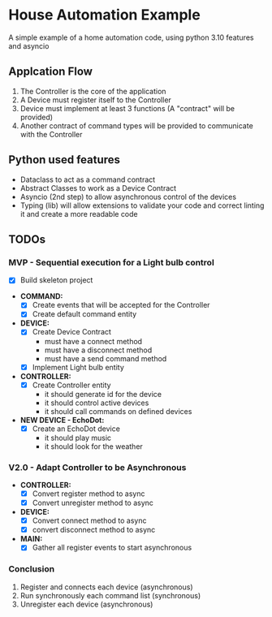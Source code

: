 # House Automation Example

A simple example of a home automation code, using python 3.10 features and asyncio

## Applcation Flow

1. The Controller is the core of the application
2. A Device must register itself to the Controller
3. Device must implement at least 3 functions (A "contract" will be provided)
4. Another contract of command types will be provided to communicate with the Controller

## Python used features

- Dataclass to act as a command contract
- Abstract Classes to work as a Device Contract
- Asyncio (2nd step) to allow asynchronous control of the devices
- Typing (lib) will allow extensions to validate your code and correct linting it and create a more readable code

## TODOs

### MVP - Sequential execution for a Light bulb control

- [x] Build skeleton project

- **COMMAND:**
  - [x] Create events that will be accepted for the Controller
  - [x] Create default command entity
- **DEVICE:**
  - [x] Create Device Contract
    - must have a connect method
    - must have a disconnect method
    - must have a send command method
  - [x] Implement Light bulb entity
- **CONTROLLER:**
  - [x] Create Controller entity
    - it should generate id for the device
    - it should control active devices
    - it should call commands on defined devices
- **NEW DEVICE - EchoDot:**
  - [x] Create an EchoDot device
    - it should play music
    - it should look for the weather

### V2.0 - Adapt Controller to be Asynchronous

- **CONTROLLER:**
  - [x] Convert register method to async
  - [x] Convert unregister method to async
- **DEVICE:**
  - [x] Convert connect method to async
  - [x] convert disconnect method to async
- **MAIN:**
  - [x] Gather all register events to start asynchronous

### Conclusion

1. Register and connects each device (asynchronous)
2. Run synchronously each command list (synchronous)
3. Unregister each device (asynchronous)
